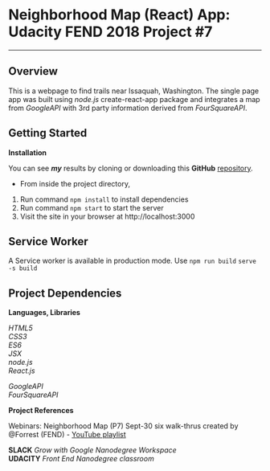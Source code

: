 # Neighborhood Map (React) App: Udacity FEND 2018 Project #7 #
---
## Overview

This is a webpage to find trails near Issaquah, Washington. The single page app was built using *node.js* create-react-app package and integrates a map from *GoogleAPI* with 3rd party information derived from *FourSquareAPI*.

## Getting Started

**Installation**

You can see _**my**_ results by cloning or downloading this **GitHub** [repository](https://github.com/9112Michael/Project-7).

* From inside the project directory, 
1. Run command ```npm install``` to install dependencies
2. Run command ```npm start``` to start the server
3. Visit the site in your browser at http://localhost:3000

## Service Worker

A Service worker is available in production mode. Use 
```npm run build```
```serve -s build```

 
## Project Dependencies ##

**Languages, Libraries**

_HTML5_  
_CSS3_  
_ES6_  
_JSX_  
_node.js_  
_React.js_  

_GoogleAPI_  
_FourSquareAPI_

**Project References**

  Webinars: Neighborhood Map (P7) Sept-30 six walk-thrus created by @Forrest (FEND) - [YouTube playlist](https://www.youtube.com/playlist?list=PL4rQq4MQP1crXuPtruu_eijgOUUXhcUCP)

  **SLACK** _Grow with Google Nanodegree Workspace_  
  **UDACITY** _Front End Nanodegree classroom_